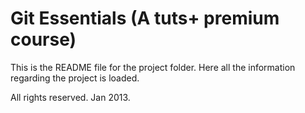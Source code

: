 # Git Essentials (A tuts+ premium course)

This is the README file for the project folder.
Here all the information regarding the project is loaded.

All rights reserved. Jan 2013.
